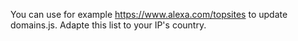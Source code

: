 You can use for example https://www.alexa.com/topsites to update domains.js.
Adapte this list to your IP's country.